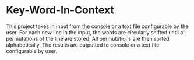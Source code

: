 # Key-Word-In-Context
This project takes in input from the console or a text file configurable by the user. For each new line in the input, the words are circularly shifted until all permutations of the line are stored. All permutations are then sorted alphabetically. The results are outputted to console or a text file configurable by user.

